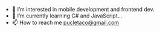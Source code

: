 
- 👀 I’m interested in mobile development and frontend dev.
- 🌱 I’m currently learning C# and JavaScript...
- 📫 How to reach me pucletaco@gmail.com

<!---
pucletaco/pucletaco is a ✨ special ✨ repository because its `README.md` (this file) appears on your GitHub profile.
You can click the Preview link to take a look at your changes.
--->
